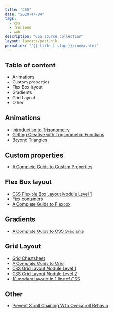 ```yaml
---
title: "CSS"
date: "2020-07-04"
tags:
  - css
  - frontend
  - web
description: "CSS source collection"
layout: layouts/post.njk
permalink: "/{{ title | slug }}/index.html"
---
```


## Table of content

- Animations
- Custom properties
- Flex Box layout
- Gradients
- Grid Layout
- Other

## Animations

- [Introduction to Trigonometry](https://tympanus.net/codrops/2021/06/02/trigonometry-in-css-and-javascript-getting-creative-with-trigonometric-functions/)
- [Getting Creative with Trigonometric Functions](https://tympanus.net/codrops/2021/06/02/trigonometry-in-css-and-javascript-getting-creative-with-trigonometric-functions/)
- [Beyond Triangles](https://tympanus.net/codrops/2021/06/04/trigonometry-in-css-and-javascript-beyond-triangles/)

## Custom properties

- [A Complete Guide to Custom Properties](https://css-tricks.com/a-complete-guide-to-custom-properties/)

## Flex Box layout

- [CSS Flexible Box Layout Module Level 1](https://www.w3.org/TR/css-flexbox-1/)
- [Flex containers](https://yoksel.github.io/flex-cheatsheet)
- [A Complete Guide to Flexbox](https://css-tricks.com/snippets/css/a-guide-to-flexbox/)

## Gradients

- [A Complete Guide to CSS Gradients](https://css-tricks.com/a-complete-guide-to-css-gradients/)

## Grid Layout

- [Grid Cheatsheet](https://yoksel.github.io/grid-cheatsheet/)
- [A Complete Guide to Grid](https://css-tricks.com/snippets/css/complete-guide-grid/)
- [CSS Grid Layout Module Level 1](https://www.w3.org/TR/css-grid-1)
- [CSS Grid Layout Module Level 2](https://www.w3.org/TR/css-grid-2/)
- [10 modern layouts in 1 line of CSS](https://youtu.be/qm0IfG1GyZU)

## Other

- [Prevent Scroll Chaining With Overscroll Behavio](https://ishadeed.com/article/prevent-scroll-chaining-overscroll-behavior/)
